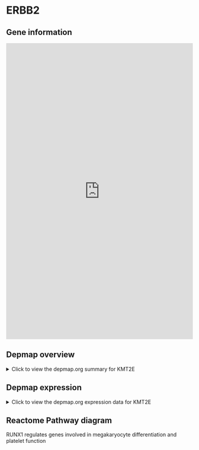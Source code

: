 <h1>ERBB2</h1>

<h2>Gene information</h2>
<iframe src="https://depmap.org/portal/gene/KMT2E?tab=about" style="border:none;width:100%;height:800px"></iframe>

<h2>Depmap overview</h2>
<details>
  <summary>Click to view the depmap.org summary for KMT2E</summary>
  <iframe src="https://depmap.org/portal/gene/KMT2E?tab=overview" style="border:none;width:100%;height:800px"></iframe>
</details>

<h2>Depmap expression</h2>
<details>
  <summary>Click to view the depmap.org expression data for KMT2E</summary>
  <iframe src="https://depmap.org/portal/gene/KMT2E?tab=characterization" style="border:none;width:100%;height:800px"></iframe>
</details>



<h2>Reactome Pathway diagram</h2>
RUNX1 regulates genes involved in megakaryocyte differentiation and platelet function
<div id="diagramHolder"></div>

<script>
    //Creating the Reactome Diagram widget
    //Take into account a proxy needs to be set up in your server side pointing to www.reactome.org
    function onReactomeDiagramReady(){  //This function is automatically called when the widget code is ready to be used
        var diagram = Reactome.Diagram.create({
            "placeHolder" : "diagramHolder",
            "width" : 900,
            "height" : 500
        });

        //Initialising it to the "Hemostasis" pathway
        diagram.loadDiagram("R-HSA-8936459");

        //Adding different listeners

        diagram.onDiagramLoaded(function (loaded) {
            console.info("Loaded ", loaded);
            diagram.flagItems("BAD");
	    diagram.flagItems("Q92934");
            if (loaded == "R-HSA-8936459") diagram.selectItem("R-HSA-8936459");
        });

     }
</script>



